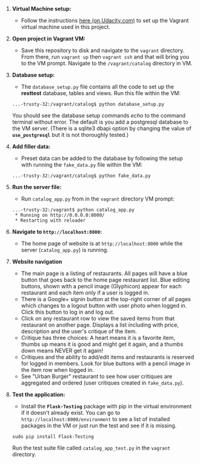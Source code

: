 1. **Virtual Machine setup:**
    - Follow the instructions [here (on Udacity.com)](https://www.udacity.com/wiki/ud088/vagrant)
to set up the Vagrant virtual machine used in this project.

2. **Open project in Vagrant VM:**
    - Save this repository to disk and navigate to the `vagrant` directory.
From there, run `vagrant up` then `vagrant ssh` and that will bring you to the
VM prompt. Navigate to the `/vagrant/catalog` directory in VM.

3. **Database setup:**
    - The `database_setup.py` file contains all the code to set up the **resttest**
    database, tables and views. Run this file within the VM:
    ```ssh
    ...-trusty-32:/vagrant/catalog$ python database_setup.py
    ```
    You should see the database setup commands *echo* to the command terminal without
    error. The default is you add a postgresql database to the VM server. (There is
    a sqlite3 dbapi option by changing the value of **`use_postgresql`** but it is
    not thoroughly tested.)

4. **Add filler data:**
    - Preset data can be added to the database by following the setup with running
    the `fake_data.py` file within the VM:
    ```ssh
    ...-trusty-32:/vagrant/catalog$ python fake_data.py
    ```

3. **Run the server file:**
    - Run `catalog_app.py` from in the `vagrant` directory VM prompt:

    ```ssh
    ...-trusty-32:/vagrant$ python catalog_app.py
     * Running on http://0.0.0.0:8000/
     * Restarting with reloader
    ```

6. **Navigate to `http://localhost:8000`:**
    - The home page of website is at `http://localhost:8000` while the server (`catalog_app.py`) 
is running.

8. **Website navigation**
    - The main page is a listing of restaurants. All pages will have a blue button
    that goes back to the home page restaurant list. Blue editing buttons, shown with
    a pencil image (Glyphicon) appear for each restaurant and each item only if
    a user is logged in.
    - There is a Google+ signin button at the top-right corner of all pages which
    changes to a logout button with user photo when logged in. Click this button
    to log in and log out.
    - Click on any restaurant row to view the saved items from that restaurant on another
    page. Displays a list including with price, description and the user's critique of the item.
    - Critique has three choices: A heart means it is a favorite item, thumbs up means it is
    good and might get it again, and a thumbs down means NEVER get it again!
    - Critiques and the ability to add/edit items and restaurants is reserved for
    logged in members. Look for blue buttons with a pencil image in the item row
    when logged in.
    - See "Urban Burger" restaurant to see how user critiques are aggregated and
    ordered (user critiques created in `fake_data.py`).

8. **Test the application:**
    - Install the **`Flask-Testing`** package with pip in the virtual environment
    if it doesn't already exist.
    You can go to `http://localhost:8000/environment` to see a list of installed
    packages in the VM or just run the test and see if it is missing.
    ```
    sudo pip install Flask-Testing
    ```
    Run the test suite file called `catalog_app_test.py` in the `vagrant` directory.
